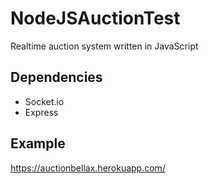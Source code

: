 # NodeJSAuctionTest
Realtime auction system written in JavaScript

## Dependencies
- Socket.io
- Express
## Example
https://auctionbellax.herokuapp.com/

